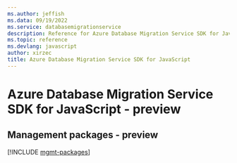```yaml
---
ms.author: jeffish
ms.data: 09/19/2022
ms.service: databasemigrationservice
description: Reference for Azure Database Migration Service SDK for JavaScript
ms.topic: reference
ms.devlang: javascript
author: xirzec
title: Azure Database Migration Service SDK for JavaScript
---
```

# Azure Database Migration Service SDK for JavaScript - preview

## Management packages - preview
[!INCLUDE [mgmt-packages](database-migration-service-mgmt-index.md)]